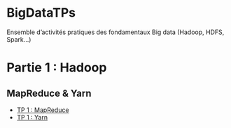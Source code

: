 # BigDataTPs
Ensemble d’activités pratiques des fondamentaux Big data (Hadoop, HDFS, Spark...)

# Partie 1 : Hadoop
## MapReduce & Yarn
- [TP 1 : MapReduce ](https://github.com/sokainadaabal/BigDataTPs/tree/main/MapReduce_Yarn/MapReduce)
- [TP 1 : Yarn      ](https://github.com/sokainadaabal/BigDataTPs/tree/main/MapReduce_Yarn/Yarn)

